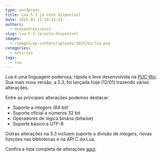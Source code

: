 ```yaml
---
type: wordpress
title: Lua 5.3 já está disponível
date: 2015-01-12 19:33:32
authors:
  - alexandrevicenzi
slug: lua-5-3-ja-esta-disponivel
images:
  - /images/wp-content/uploads/2015/01/lua.png
categories:
  - noticias
tags:
  - lua
---
```


Lua é uma linguagem poderosa, rápida e leve desenvolvida na <a href="http://www.puc-rio.br/">PUC-Rio</a>. Sua mais nova versão, a 5.3, foi lançada hoje (12/01) trazendo várias alterações.

Entre as principais alterações podemos destacar:
<ul>
	<li>Suporte a <em>integers (64 bit)</em></li>
	<li>Suporte oficial a números 32 bit</li>
	<li>Operadores de lógica binária (bitwise)</li>
	<li>Suporte básico a UTF-8</li>
</ul>
Outras alterações na 5.3 incluem suporte a divisão de <em>integers</em>, novas funções nas bibliotecas e na API C do Lua.

Confira a lista completa de alterações <a href="http://www.lua.org/manual/5.3/readme.html#changes" target="_blank">aqui</a>.
